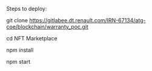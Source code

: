 Steps to deploy:

git clone https://gitlabee.dt.renault.com/IRN-67134/atg-coe/blockchain/warranty_poc.git

cd NFT Marketplace

npm install

npm start
